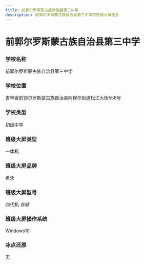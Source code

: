 ```yaml
---
title: 前郭尔罗斯蒙古族自治县第三中学
description: 前郭尔罗斯蒙古族自治县第三中学的班级大屏信息
---
```


# 前郭尔罗斯蒙古族自治县第三中学

### 学校名称

前郭尔罗斯蒙古族自治县第三中学

### 学校位置

吉林省前郭尔罗斯蒙古族自治县阿穆尔街道松江大街556号

### 学校类型

初级中学

### 班级大屏类型

一体机

### 班级大屏品牌

希沃

### 班级大屏型号

四代机 _存疑_

### 班级大屏操作系统

Windows10

### 冰点还原

无
